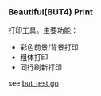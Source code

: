 ### Beautiful(BUT4) Print

打印工具。主要功能：

- 彩色前景/背景打印
- 粗体打印
- 同行刷新打印


see [but_test.go](https://github.com/achillesss/go-utils/blob/master/but4print/but_test.go)
